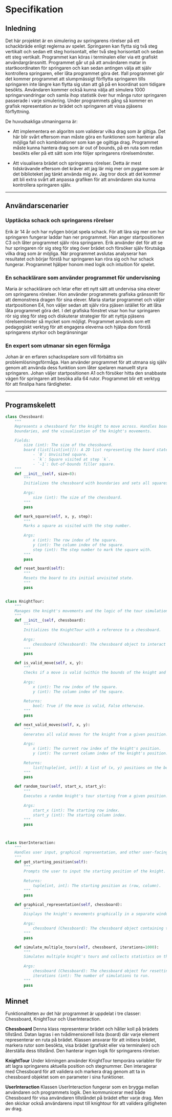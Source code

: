 # Specifikation

## Inledning

Det här projektet är en simulering av springarens rörelser på ett schackbräde enligt reglerna av spelet. Springaren kan flytta sig två steg vertikalt och sedan ett steg horisontalt, eller två steg horisontalt och sedan ett steg vertikalt. 
Programmet kan köras i terminalen eller via ett grafiskt användargränssnitt. Programmet går ut på att användaren matar in startkoordinaten för springaren och kan sedan antingen välja att själv kontrollera springaren, eller låta programmet göra det. Ifall programmet gör det kommer programmet att slumpmässigt förflytta springaren tills springaren inte längre kan flytta sig utan att gå på en koordinat som tidigare besökts. Användaren kommer också kunna välja att simulera 1000 springarvandringar och samla ihop statistik över hur många rutor springaren passerade i varje simulering. Under programmets gång så kommer en grafisk representation av brädet och springaren att vissa pjäsens förflyttning.


De huvudsakliga utmaningarna är:

- Att implementera en algoritm som validerar vilka drag som är giltiga.
Det här blir svårt eftersom man måste göra en funktionen som hanterar alla möjliga fall och kombinationer som kan ge ogiltiga drag.
Programmet måste kunna hantera drag som är out of bounds, på en ruta som redan besökts eller på ett sätt som inte följer springarens rörelsemönster.

- Att visualisera brädet och springarens rörelser.
Detta är mest tidskrävande eftersom det kräver att jag lär mig mer om pygame som är det biblioteket jag tänkt använda mig av. Jag tror dock att det kommer att bli extra svårt att anpassa grafiken för att användaren ska kunna kontrollera springaren själv.

---

## Användarscenarier

### Upptäcka schack och springarens rörelser
Erik är 14 år och har nyligen börjat spela schack. För att lära sig mer om hur springaren fungerar laddar han ner programmet. Han anger startpositionen C3 och låter programmet själv röra springaren. 
Erik använder det för att se hur springaren rör sig steg för steg över brädet och försöker själv förutsäga vilka drag som är möjliga. När programmet avslutas analyserar han resultatet och börjar förstå hur springaren kan röra sig och hur schack fungerar. Programmet hjälper honom med logik och intuition för spelet.

### En schacklärare som använder programmet för undervisning
Maria är schacklärare och letar efter ett nytt sätt att undervisa sina elever om springarens rörelser. Hon använder programmets grafiska gränssnitt för att demonstrera dragen för sina elever. 
Maria startar programmet och väljer startpositionen E4, hon väljer sedan att själv röra pjäsen istället för att låta låta programmet göra det. I det grafiska fönstret visar hon hur springaren rör sig steg för steg och diskuterar strategier för att nyttja pjäsens rörelsemönster så mycket som möjligt. 
Programmet används som ett pedagogiskt verktyg för att engagera eleverna och hjälpa dom förstå springarens styrkor och begränsningar

### En expert som utmanar sin egen förmåga
Johan är en erfaren schackspelare som vill förbättra sin problemlösningsförmåga. Han använder programmet för att utmana sig själv genom att använda dess funktion som låter spelaren manuellt styra springaren. 
Johan väljer startpositionen A1 och försöker hitta den snabbaste vägen för springaren att besöka alla 64 rutor. Programmet blir ett verktyg för att finslipa hans färdigheter.

---

## Programskelett

```python
class Chessboard:
    """
    Represents a chessboard for the knight to move across. Handles board state, 
    boundaries, and the visualization of the knight's movements.

    Fields:
        size (int): The size of the chessboard.
        board (list[list[int]]): A 2D list representing the board state.
            - `0`: Unvisited square.
            - `k`: Square visited at step `k`.
            - `-1`: Out-of-bounds filler square.
    """
    def __init__(self, size=8):
        """
        Initializes the chessboard with boundaries and sets all squares to unvisited by default.
        
        Args:
            size (int): The size of the chessboard.
        """
        pass

    def mark_square(self, x, y, step):
        """
        Marks a square as visited with the step number.
        
        Args:
            x (int): The row index of the square.
            y (int): The column index of the square.
            step (int): The step number to mark the square with.
        """
        pass

    def reset_board(self):
        """
        Resets the board to its initial unvisited state.
        """
        pass


class KnightTour:
    """
    Manages the knight's movements and the logic of the tour simulation.
    """
    def __init__(self, chessboard):
        """
        Initializes the KnightTour with a reference to a chessboard.
        
        Args:
            chessboard (Chessboard): The chessboard object to interact with.
        """
        pass

    def is_valid_move(self, x, y):
        """
        Checks if a move is valid (within the bounds of the knight and not already visited).
        
        Args:
            x (int): The row index of the square.
            y (int): The column index of the square.
        
        Returns:
            bool: True if the move is valid, False otherwise.
        """
        pass

    def next_valid_moves(self, x, y):
        """
        Generates all valid moves for the knight from a given position.
        
        Args:
            x (int): The current row index of the knight's position.
            y (int): The current column index of the knight's position.
        
        Returns:
            list[tuple[int, int]]: A list of (x, y) positions on the board.
        """
        pass

    def random_tour(self, start_x, start_y):
        """
        Executes a random knight's tour starting from a given position.
        
        Args:
            start_x (int): The starting row index.
            start_y (int): The starting column index.
        """
        pass



class UserInteraction:
    """
    Handles user input, graphical representation, and other user-facing stuff.
    """
    def get_starting_position(self):
        """
        Prompts the user to input the starting position of the knight.
        
        Returns:
            tuple[int, int]: The starting position as (row, column).
        """
        pass

    def graphical_representation(self, chessboard):
        """
        Displays the knight's movements graphically in a separate window.
        
        Args:
            chessboard (Chessboard): The chessboard object containing the simulation state.
        """
        pass

    def simulate_multiple_tours(self, chessboard, iterations=1000):
        """
        Simulates multiple knight's tours and collects statistics on the number of squares visited.
        
        Args:
            chessboard (Chessboard): The chessboard object for resetting and simulating.
            iterations (int): The number of simulations to run.
        """
        pass
```

## Minnet

Funktionaliteten av det här programmet är uppdelat i tre classer: Chessboard, KnightTour och UserInteraction.

**Chessboard** 
Denna klass representerar brädet och håller koll på brädets tillstånd. Datan lagras i en tvådimensionell lista (board) där varje element representerar en ruta på brädet. 
Klassen ansvarar för att initiera brädet, markera rutor som besökta, visa brädet (grafiskt eller via terminalen) och återställa dess tillstånd. Den hanterar ingen logik för springarens rörelser.

**KnightTour**
Under körningen använder KnightTour temporära variabler för att lagra springarens aktuella position och stegnummer. Den interagerar med Chessboard för att validera och markera drag genom att ta in chessboard objektet som en parameter i sina funktioner.

**UserInteraction**
Klassen UserInteraction fungerar som en brygga mellan användaren och programmets logik. Den kommunicerar med både Chessboard för visa användaren tillståndet på brädet efter varje drag. Men den skickar också användarens input till knightour för att validera giltigheten av drag.